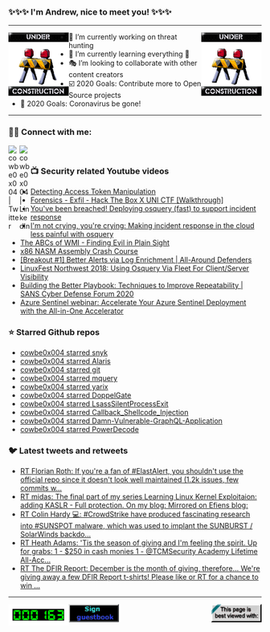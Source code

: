 ### ✨✨✨ I'm Andrew, nice to meet you! ✨✨✨

---
<img align="left" width="120px" src="https://raw.githubusercontent.com/cowbe0x004/cowbe0x004/master/images/image004.gif" />
<img align="right" width="120px" src="https://raw.githubusercontent.com/cowbe0x004/cowbe0x004/master/images/image004.gif" />

- 📖 I’m currently working on threat hunting
- 📘 I’m currently learning everything 🤣
- 🎭 I’m looking to collaborate with other content creators
- ☑️ 2020 Goals: Contribute more to Open Source projects
- 🦠 2020 Goals: Coronavirus be gone!

---

### 🤝🏽 Connect with me:
[<img align="left" alt="cowbe0x004 | Twitter" width="22px" src="https://cdn.jsdelivr.net/npm/simple-icons@v3/icons/twitter.svg" />][twitter]
[<img align="left" alt="cowbe0x004 | LinkedIn" width="22px" src="https://cdn.jsdelivr.net/npm/simple-icons@v3/icons/linkedin.svg" />][linkedin]

<!--
[<img align="left" alt="cowbe0x004.com" width="22px" src="https://raw.githubusercontent.com/iconic/open-iconic/master/svg/globe.svg" />][website]
[<img align="left" alt="cowbe0x004 | YouTube" width="22px" src="https://cdn.jsdelivr.net/npm/simple-icons@v3/icons/youtube.svg" />][youtube]
[<img align="left" alt="cowbe0x004 | Instagram" width="22px" src="https://cdn.jsdelivr.net/npm/simple-icons@v3/icons/instagram.svg" />][instagram]
-->

<br />

### 📺 Security related Youtube videos
<!-- YOUTUBE:START -->
- [Detecting Access Token Manipulation](https://www.youtube.com/watch?v=RMVyYvt0bLY)
- [Forensics - Exfil - Hack The Box X UNI CTF [Walkthrough]](https://www.youtube.com/watch?v=GghxAJeuhxE)
- [You've been breached! Deploying osquery (fast) to support incident response](https://www.youtube.com/watch?v=vLC2vVVwR3c)
- [I'm not crying, you're crying: Making incident response in the cloud less painful with osquery](https://www.youtube.com/watch?v=b81zSQ5MsDk)
- [The ABCs of WMI - Finding Evil in Plain Sight](https://www.youtube.com/watch?v=k-_O59BnsHg)
- [x86 NASM Assembly Crash Course](https://www.youtube.com/watch?v=DNPjBvZxE3E)
- [[Breakout #1] Better Alerts via Log Enrichment | All-Around Defenders](https://www.youtube.com/watch?v=mlI-s3Dnx8o)
- [LinuxFest Northwest 2018: Using Osquery Via Fleet For Client/Server Visibility](https://www.youtube.com/watch?v=w-4eSntiZ4I)
- [Building the Better Playbook: Techniques to Improve Repeatability | SANS Cyber Defense Forum 2020](https://www.youtube.com/watch?v=jDftIimcT-c)
- [Azure Sentinel webinar: Accelerate Your Azure Sentinel Deployment with the All-in-One Accelerator](https://www.youtube.com/watch?v=JB73TuX9DVs)
<!-- YOUTUBE:END -->

### ⭐ Starred Github repos
<!-- GITHUB_STAR:START -->
- [cowbe0x004 starred snyk](https://github.com/snyk/snyk)
- [cowbe0x004 starred Alaris](https://github.com/cribdragg3r/Alaris)
- [cowbe0x004 starred git](https://github.com/pownjs/git)
- [cowbe0x004 starred mquery](https://github.com/CERT-Polska/mquery)
- [cowbe0x004 starred yarix](https://github.com/mbrengel/yarix)
- [cowbe0x004 starred DoppelGate](https://github.com/asaurusrex/DoppelGate)
- [cowbe0x004 starred LsassSilentProcessExit](https://github.com/deepinstinct/LsassSilentProcessExit)
- [cowbe0x004 starred Callback_Shellcode_Injection](https://github.com/ChaitanyaHaritash/Callback_Shellcode_Injection)
- [cowbe0x004 starred Damn-Vulnerable-GraphQL-Application](https://github.com/dolevf/Damn-Vulnerable-GraphQL-Application)
- [cowbe0x004 starred PowerDecode](https://github.com/Malandrone/PowerDecode)
<!-- GITHUB_STAR:END -->

### 🐦 Latest tweets and retweets
<!-- TWEETS:START -->
- [RT Florian Roth: If you're a fan of #ElastAlert, you shouldn't use the official repo since it doesn't look well maintained (1.2k issues, few commits w...](https://twitter.com/cyb3rops/status/1363797740950614017)
- [RT midas: The final part of my series Learning Linux Kernel Exploitaion: adding KASLR - Full protection. On my blog:  Mirrored on Efiens blog:](https://twitter.com/_lkmidas/status/1357656147138801665)
- [RT Colin Hardy 💻: #CrowdStrike have produced fascinating research into #SUNSPOT malware, which was used to implant the SUNBURST / SolarWinds backdo...](https://twitter.com/cybercdh/status/1348912685782626304)
- [RT Heath Adams: 'Tis the season of giving and I'm feeling the spirit.  Up for grabs: 1 - $250 in cash monies 1 - @TCMSecurity Academy Lifetime All-Acc...](https://twitter.com/thecybermentor/status/1337027468788699136)
- [RT The DFIR Report: December is the month of giving, therefore... We're giving away a few DFIR Report t-shirts! Please like or RT for a chance to win ...](https://twitter.com/TheDFIRReport/status/1334912611180285953)
<!-- TWEETS:END -->

---

[<img align="left" width="120px" src="https://raw.githubusercontent.com/cowbe0x004/cowbe0x004/master/images/visitors.gif" />][visitor]
[<img align="left" alt="Sign My Guestbook" width="100px" src="https://raw.githubusercontent.com/cowbe0x004/cowbe0x004/master/images/sign_guest_book.gif" />][guestbook]
[<img align="right" width="100px" src="https://raw.githubusercontent.com/cowbe0x004/cowbe0x004/master/images/netscape.gif" />][netscape]


[website]: https://cowbe0x004.com
[twitter]: https://twitter.com/cowbe0x004
[youtube]: https://youtube.com/
[instagram]: https://instagram.com/
[linkedin]: https://www.linkedin.com/in/anhuang/
[guestbook]: https://github.com/cowbe0x004/cowbe0x004/issues
[netscape]: https://github.com/cowbe0x004/cowbe0x004
[visitor]: https://github.com/cowbe0x004/cowbe0x004
